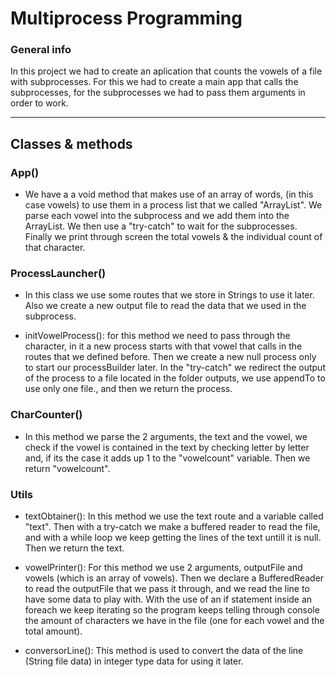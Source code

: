 # Multiprocess Programming

### General info

In this project we had to create an aplication that counts the vowels of a file with subprocesses. For this we had to create a main app that calls the subprocesses, for the subprocesses we had to pass them arguments in order to work.

---

## Classes & methods

### App()

- We have a a void method that makes use of an array of words, (in this case vowels) to use them in a process list that we called "ArrayList". We parse each vowel into the subprocess and we add them into the ArrayList. We then use a "try-catch" to wait for the subprocesses. Finally we print through screen the total vowels & the individual count of that character.

### ProcessLauncher()

- In this class we use some routes that we store in Strings to use it later. Also we create a new output file to read the data that we used in the subprocess.

- initVowelProcess(): for this method we need to pass through the character, in it a new process starts with that vowel that calls in the routes that we defined before. Then we create a new null process only to start our processBuilder later. In the "try-catch" we redirect the output of the process to a file located in the folder outputs, we use appendTo to use only one file., and then we return the process.

### CharCounter()

- In this method we parse the 2 arguments, the text and the vowel, we check if the vowel is contained in the text by checking letter by letter and, if its the case it adds up 1 to the "vowelcount" variable. Then we return "vowelcount".

### Utils

- textObtainer(): In this method we use the text route and a variable called "text". Then with a try-catch we make a buffered reader to read the file, and with a while loop we keep getting the lines of the text untill it is null. Then we return the text.

- vowelPrinter(): For this method we use 2 arguments, outputFile and vowels (which is an array of vowels). Then we declare a BufferedReader to read the outputFile that we pass it through, and we read the line to have some data to play with. With the use of an if statement inside an foreach we keep iterating so the program keeps telling through console the amount of characters we have in the file (one for each vowel and the total amount).

- conversorLine(): This method is used to convert the data of the line (String file data) in integer type data for using it later.
